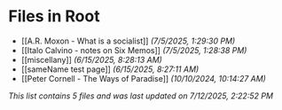 # Files in Root

- [[A.R. Moxon - What is a socialist]] *(7/5/2025, 1:29:30 PM)*
- [[Italo Calvino - notes on Six Memos]] *(7/5/2025, 1:28:38 PM)*
- [[miscellany]] *(6/15/2025, 8:28:13 AM)*
- [[sameName test page]] *(6/15/2025, 8:27:11 AM)*
- [[Peter Cornell - The Ways of Paradise]] *(10/10/2024, 10:14:27 AM)*

*This list contains 5 files and was last updated on 7/12/2025, 2:22:52 PM*